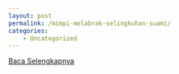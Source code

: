 ```yaml
---
layout: post
permalink: /mimpi-melabrak-selingkuhan-suami/
categories:
    - Uncategorized
---
```


[Baca Selengkapnya](/07)